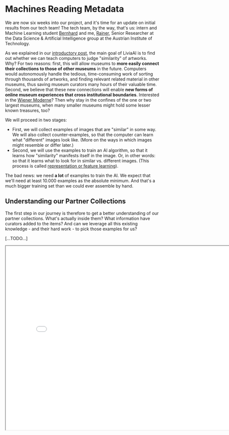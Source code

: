 # Machines Reading Metadata

We are now six weeks into our project, and it's time for an update on initial results from our tech team! The tech team, by the way, that's us: intern and Machine Learning student [Bernhard](#) and me, [Rainer](#), Senior Researcher at the Data Science & Artificial Intelligence group at the Austrian Institute of Technology.

As we explained in our [introductory post](#), the main goal of LiviaAI is to find out whether we can teach computers to judge "similarity" of artworks. Why? 
For two reasons: first, this will allow museums to __more easily connect their collections to those of other museums__ in the future. Computers would autonomously handle the tedious, time-consuming work of sorting through thousands of artworks, and finding relevant related material in other museums, thus saving museum curators many hours of their valuable time. Second, we believe that these new connections will enable __new forms of online museum experiences that cross institutional boundaries__. Interested in the [Wiener Moderne](https://en.wikipedia.org/wiki/Wiener_Moderne)? Then why stay in the confines of the one or two largest museums, when many smaller museums might hold some lesser known treasures, too?



We will proceed in two stages:

- First, we will collect examples of images that are "similar" in some way. We will also collect counter-examples, so that the
  computer can learn what "different" images look like. (More on the ways in which images might resemble or differ later.) 
- Second, we will use the examples to train an AI algorithm, so that it learns how "similarity" manifests itself in the image. Or, 
  in other words: so that it learns what to look for in similar vs. different images. (This process is called 
  [representation or feature learning](https://en.wikipedia.org/wiki/Feature_learning)).

The bad news: we need __a lot__ of examples to train the AI. We expect that we'll need at least 10.000 examples as the absolute minimum. And that's a much bigger training set than we could ever assemble by hand.

## Understanding our Partner Collections 

The first step in our journey is therefore to get a better understanding of our partner collections. What's actually inside them? What information have curators added to the items? And can we leverage all this existing knowledge - and their hard work - to pick those examples for us?

[...TODO...]

<iframe 
  src="/embeds/blog/2022-04/embeddings-example.html"
  style="width:800px; height:600px;">
</iframe>




